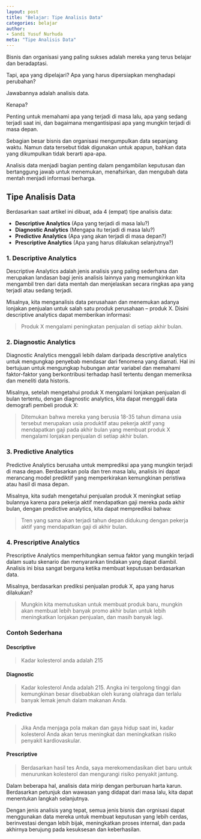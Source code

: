 ```yaml
---
layout: post
title: "Belajar: Tipe Analisis Data"
categories: belajar
author:
- Sandi Yusuf Nurhuda
meta: "Tipe Analisis Data"
---
```


Bisnis dan organisasi yang paling sukses adalah mereka yang terus belajar dan beradaptasi.

Tapi, apa yang dipelajari? Apa yang harus dipersiapkan menghadapi perubahan?

Jawabannya adalah analisis data.

Kenapa?

Penting untuk memahami apa yang terjadi di masa lalu, apa yang sedang terjadi saat ini, dan bagaimana mengantisipasi apa yang mungkin terjadi di masa depan.

Sebagian besar bisnis dan organisasi mengumpulkan data sepanjang waktu. Namun data tersebut tidak digunakan untuk apapun, bahkan data yang dikumpulkan tidak berarti apa-apa.

Analisis data menjadi bagian penting dalam pengambilan keputusan dan bertanggung jawab untuk menemukan, menafsirkan, dan mengubah data mentah menjadi informasi berharga.

## Tipe Analisis Data

Berdasarkan saat artikel ini dibuat, ada 4 (empat) tipe analisis data:

- <b>Descriptive Analytics</b> (Apa yang terjadi di masa lalu?)
- <b>Diagnostic Analytics</b> (Mengapa itu terjadi di masa lalu?)
- <b>Predictive Analytics</b> (Apa yang akan terjadi di masa depan?)
- <b>Prescriptive Analytics</b> (Apa yang harus dilakukan selanjutnya?)

### 1. Descriptive Analytics

Descriptive Analytics adalah jenis analisis yang paling sederhana dan merupakan landasan bagi jenis analisis lainnya yang memungkinkan kita mengambil tren dari data mentah dan menjelaskan secara ringkas apa yang terjadi atau sedang terjadi.

Misalnya, kita menganalisis data perusahaan dan menemukan adanya lonjakan penjualan untuk salah satu produk perusahaan – produk X. Disini descriptive analytics dapat memberikan informasi: 
> Produk X mengalami peningkatan penjualan di setiap akhir bulan.

### 2. Diagnostic Analytics

Diagnostic Analytics menggali lebih dalam daripada descriptive analytics untuk mengungkap penyebab mendasar dari fenomena yang diamati. Hal ini bertujuan untuk mengungkap hubungan antar variabel dan memahami faktor-faktor yang berkontribusi terhadap hasil tertentu dengan memeriksa dan meneliti data historis.

Misalnya, setelah mengetahui produk X mengalami lonjakan penjualan di bulan tertentu, dengan diagnostic analytics, kita dapat menggali data demografi pembeli produk X: 
> Ditemukan bahwa mereka yang berusia 18-35 tahun dimana usia tersebut merupakan usia produktif atau pekerja aktif yang mendapatkan gaji pada akhir bulan yang membuat produk X mengalami lonjakan penjualan di setiap akhir bulan.

### 3. Predictive Analytics

Predictive Analytics berusaha untuk memprediksi apa yang mungkin terjadi di masa depan. Berdasarkan pola dan tren masa lalu, analisis ini dapat merancang model prediktif yang memperkirakan kemungkinan peristiwa atau hasil di masa depan.

Misalnya, kita sudah mengetahui penjualan produk X meningkat setiap bulannya karena para pekerja aktif mendapatkan gaji mereka pada akhir bulan, dengan predictive analytics, kita dapat memprediksi bahwa: 
> Tren yang sama akan terjadi tahun depan didukung dengan pekerja aktif yang mendapatkan gaji di akhir bulan.

### 4. Prescriptive Analytics

Prescriptive Analytics memperhitungkan semua faktor yang mungkin terjadi dalam suatu skenario dan menyarankan tindakan yang dapat diambil. Analisis ini bisa sangat berguna ketika membuat keputusan berdasarkan data.

Misalnya, berdasarkan prediksi penjualan produk X, apa yang harus dilakukan? 
> Mungkin kita memutuskan untuk membuat produk baru, mungkin akan membuat lebih banyak promo akhir bulan untuk lebih meningkatkan lonjakan penjualan, dan masih banyak lagi.

### Contoh Sederhana

#### Descriptive

> Kadar kolesterol anda adalah 215

#### Diagnostic

> Kadar kolesterol Anda adalah 215. Angka ini tergolong tinggi dan kemungkinan besar disebabkan oleh kurang olahraga dan terlalu banyak lemak jenuh dalam makanan Anda.

#### Predictive

> Jika Anda menjaga pola makan dan gaya hidup saat ini, kadar kolesterol Anda akan terus meningkat dan meningkatkan risiko penyakit kardiovaskular.

#### Prescriptive

> Berdasarkan hasil tes Anda, saya merekomendasikan diet baru untuk menurunkan kolesterol dan mengurangi risiko penyakit jantung.

Dalam beberapa hal, analisis data mirip dengan perburuan harta karun. Berdasarkan petunjuk dan wawasan yang didapat dari masa lalu, kita dapat menentukan langkah selanjutnya.

Dengan jenis analisis yang tepat, semua jenis bisnis dan orgnisasi dapat menggunakan data mereka untuk membuat keputusan yang lebih cerdas, berinvestasi dengan lebih bijak, meningkatkan proses internal, dan pada akhirnya berujung pada kesuksesan dan keberhasilan.
